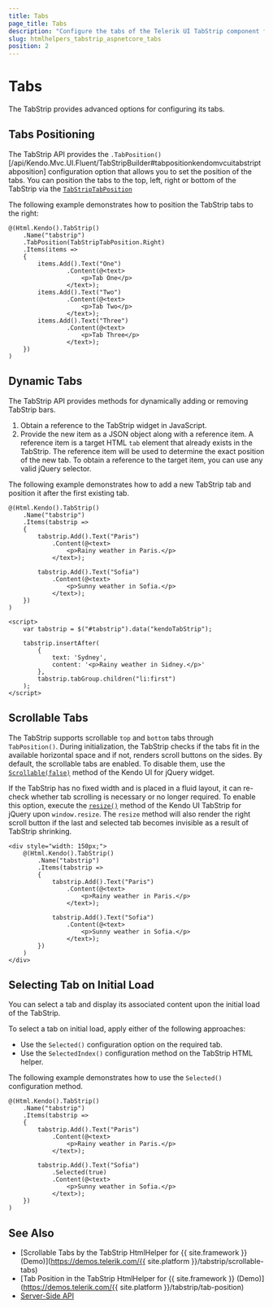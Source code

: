 ```yaml
---
title: Tabs
page_title: Tabs
description: "Configure the tabs of the Telerik UI TabStrip component for {{ site.framework }}."
slug: htmlhelpers_tabstrip_aspnetcore_tabs
position: 2
---
```


# Tabs

The TabStrip provides advanced options for configuring its tabs.

## Tabs Positioning

The TabStrip API provides the `.TabPosition()`[/api/Kendo.Mvc.UI.Fluent/TabStripBuilder#tabpositionkendomvcuitabstriptabposition] configuration option that allows you to set the position of the tabs. You can position the tabs to the top, left, right or bottom of the TabStrip via the [`TabStripTabPosition`](/api/Kendo.Mvc.UI/TabStripTabPosition)

The following example demonstrates how to position the TabStrip tabs to the right:

```HtmlHelper
@(Html.Kendo().TabStrip()
    .Name("tabstrip")
    .TabPosition(TabStripTabPosition.Right)
    .Items(items =>
    {
        items.Add().Text("One")
                .Content(@<text>
                    <p>Tab One</p>
                </text>);
        items.Add().Text("Two")
                .Content(@<text>
                    <p>Tab Two</p>
                </text>);
        items.Add().Text("Three")
                .Content(@<text>
                    <p>Tab Three</p>
                </text>);
    })
)
```

## Dynamic Tabs

The TabStrip API provides methods for dynamically adding or removing TabStrip bars.

1. Obtain a reference to the TabStrip widget in JavaScript.
1. Provide the new item as a JSON object along with a reference item. A reference item is a target HTML `tab` element that already exists in the TabStrip. The reference item will be used to determine the exact position of the new tab. To obtain a reference to the target item, you can use any valid jQuery selector.

The following example demonstrates how to add a new TabStrip tab and position it after the first existing tab.

```HtmlHelper
@(Html.Kendo().TabStrip()
    .Name("tabstrip")
    .Items(tabstrip =>
    {
        tabstrip.Add().Text("Paris")
            .Content(@<text>
                <p>Rainy weather in Paris.</p>
            </text>);

        tabstrip.Add().Text("Sofia")
            .Content(@<text>
                <p>Sunny weather in Sofia.</p>
            </text>);
    })
)

<script>
    var tabstrip = $("#tabstrip").data("kendoTabStrip");

    tabstrip.insertAfter(
        {
            text: 'Sydney',
            content: '<p>Rainy weather in Sidney.</p>'
        },
        tabstrip.tabGroup.children("li:first")
    );
</script>
```

## Scrollable Tabs

The TabStrip supports scrollable `top` and `bottom` tabs through `TabPosition()`. During initialization, the TabStrip checks if the tabs fit in the available horizontal space and if not, renders scroll buttons on the sides. By default, the scrollable tabs are enabled. To disable them, use the [`Scrollable(false)`](https://docs.telerik.com/kendo-ui/api/javascript/ui/tabstrip/configuration/scrollable) method of the Kendo UI for jQuery widget.

If the TabStrip has no fixed width and is placed in a fluid layout, it can re-check whether tab scrolling is necessary or no longer required. To enable this option, execute the [`resize()`](https://docs.telerik.com/kendo-ui/api/javascript/ui/widget/methods/resize) method of the Kendo UI TabStrip for jQuery upon `window.resize`. The `resize` method will also render the right scroll button if the last and selected tab becomes invisible as a result of TabStrip shrinking.

```HtmlHelper
<div style="width: 150px;">
    @(Html.Kendo().TabStrip()
        .Name("tabstrip")
        .Items(tabstrip =>
        {
            tabstrip.Add().Text("Paris")
                .Content(@<text>
                    <p>Rainy weather in Paris.</p>
                </text>);

            tabstrip.Add().Text("Sofia")
                .Content(@<text>
                    <p>Sunny weather in Sofia.</p>
                </text>);
        })
    )
</div>
```

## Selecting Tab on Initial Load

You can select a tab and display its associated content upon the initial load of the TabStrip.

To select a tab on initial load, apply either of the following approaches:
* Use the `Selected()` configuration option on the required tab.
* Use the `SelectedIndex()` configuration method on the TabStrip HTML helper.

The following example demonstrates how to use the `Selected()` configuration method.

```HtmlHelper
@(Html.Kendo().TabStrip()
    .Name("tabstrip")
    .Items(tabstrip =>
    {
        tabstrip.Add().Text("Paris")
            .Content(@<text>
                <p>Rainy weather in Paris.</p>
            </text>);

        tabstrip.Add().Text("Sofia")
            .Selected(true)
            .Content(@<text>
                <p>Sunny weather in Sofia.</p>
            </text>);
    })
)
```

## See Also

* [Scrollable Tabs by the TabStrip HtmlHelper for {{ site.framework }} (Demo)](https://demos.telerik.com/{{ site.platform }}/tabstrip/scrollable-tabs)
* [Tab Position in the TabStrip HtmlHelper for {{ site.framework }} (Demo)](https://demos.telerik.com/{{ site.platform }}/tabstrip/tab-position)
* [Server-Side API](/api/tabstrip)
